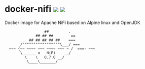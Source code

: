 # docker-nifi ![](https://images.microbadger.com/badges/version/xemuliam/docker-nifi.svg) ![](https://images.microbadger.com/badges/image/xemuliam/docker-nifi.svg)
Docker image for Apache NiFi based on Alpine linux and OpenJDK


                      ##         .
                  ## ## ##        ==
               ## ## ## ## ##    ===
           /"""""""""""""""""\___/ ===
      ~~~ {~~ ~~~~ ~~~ ~~~~ ~~~ ~ /  ===- ~~~
           \______ o   NiFi    __/
             \    \   0.7.0 __/
              \____\_______/
